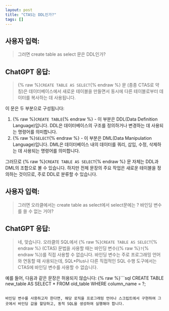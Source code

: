 ```yaml
---
layout: post
title: "CTAS는 DDL인가?"
tags: []
---
```


## 사용자 입력:
> 그러면  create table as select 문은 DDL인가?

## ChatGPT 응답:
> {% raw %}`CREATE TABLE AS SELECT`{% endraw %} 문 (종종 CTAS로 약칭)은 데이터베이스에서 새로운 테이블을 만들면서 동시에 다른 테이블로부터 데이터를 복사하는 데 사용됩니다.

이 문은 두 부분으로 구성됩니다:

1. {% raw %}`CREATE TABLE`{% endraw %} - 이 부분은 DDL(Data Definition Language)입니다. DDL은 데이터베이스의 구조를 정의하거나 변경하는 데 사용되는 명령어를 의미합니다.
2. {% raw %}`SELECT`{% endraw %} - 이 부분은 DML(Data Manipulation Language)입니다. DML은 데이터베이스 내의 데이터를 쿼리, 삽입, 수정, 삭제하는 데 사용되는 명령어를 의미합니다.

그러므로 {% raw %}`CREATE TABLE AS SELECT`{% endraw %} 문 자체는 DDL과 DML의 조합으로 볼 수 있습니다. 하지만 전체 문장의 주요 작업은 새로운 테이블을 정의하는 것이므로, 주로 DDL로 분류할 수 있습니다.

## 사용자 입력:
> 그러면 오라클에서는 create table as select에서 select문에는 ? 바인딩 변수를 쓸 수 없는 거야?

## ChatGPT 응답:
> 네, 맞습니다. 오라클의 SQL에서 {% raw %}`CREATE TABLE AS SELECT`{% endraw %} (CTAS) 문법을 사용할 때는 바인딩 변수({% raw %}`?`{% endraw %})를 직접 사용할 수 없습니다. 바인딩 변수는 주로 프로그래밍 언어와 연동할 때 사용되는데, SQL*Plus나 다른 직접적인 SQL 수행 도구에서는 CTAS에 바인딩 변수를 사용할 수 없습니다.

예를 들어, 다음과 같은 문장은 허용되지 않습니다:
{% raw %}```sql
CREATE TABLE new_table AS SELECT * FROM old_table WHERE column_name = ?;
```{% endraw %}

바인딩 변수를 사용하고자 한다면, 해당 로직을 프로그래밍 언어나 스크립트에서 구현하여 그 곳에서 바인딩 값을 할당하고, 동적 SQL을 생성하여 실행해야 합니다.

